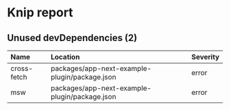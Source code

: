 # Knip report

## Unused devDependencies (2)

| Name        | Location     | Severity |
| :---------- | :----------- | :------- |
| cross-fetch | packages/app-next-example-plugin/package.json | error    |
| msw         | packages/app-next-example-plugin/package.json | error    |


